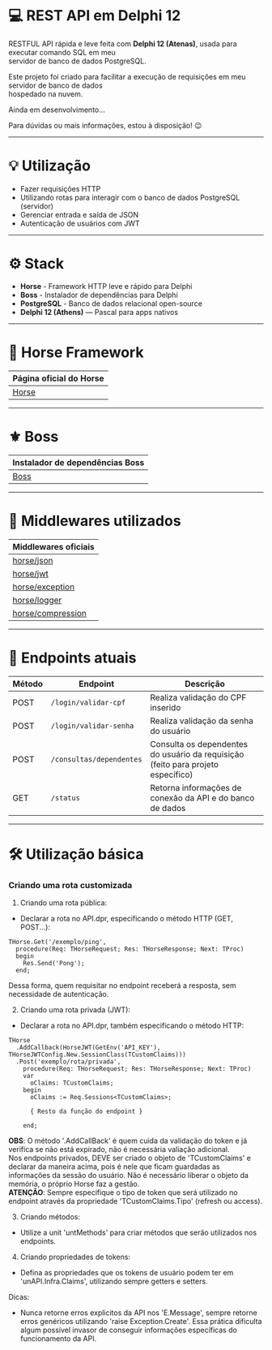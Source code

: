 # 💻 REST API em Delphi 12

RESTFUL API rápida e leve feita com **Delphi 12 (Atenas)**, usada para executar comando SQL em meu <br>
servidor de banco de dados PostgreSQL.

Este projeto foi criado para facilitar a execução de requisições em meu servidor de banco de dados <br>
hospedado na nuvem.

Ainda em desenvolvimento...

Para dúvidas ou mais informações, estou à disposição! 😉

---

# 💡 Utilização
  - Fazer requisições HTTP
  - Utilizando rotas para interagir com o banco de dados PostgreSQL (servidor)
  - Gerenciar entrada e saída de JSON
  - Autenticação de usuários com JWT

---

# ⚙️ Stack
  - **Horse** - Framework HTTP leve e rápido para Delphi
  - **Boss** - Instalador de dependências para Delphi
  - **PostgreSQL** - Banco de dados relacional open-source
  - **Delphi 12 (Athens)** — Pascal para apps nativos

---
# 🐎 Horse Framework 
| Página oficial do Horse                    |
|--------------------------------------------|
| [Horse](https://github.com/HashLoad/horse) |
---
# ⚜️ Boss
| Instalador de dependências Boss          |
|------------------------------------------|
| [Boss](https://github.com/HashLoad/boss) |

---
# 🧬 Middlewares utilizados

| Middlewares oficiais                                               | 
|--------------------------------------------------------------------|
| [horse/json](https://github.com/HashLoad/jhonson)                  |
| [horse/jwt](https://github.com/HashLoad/horse-jwt)                 |                                           
| [horse/exception](https://github.com/HashLoad/handle-exception)    |                              
| [horse/logger](https://github.com/HashLoad/horse-logger)           |                                    
| [horse/compression](https://github.com/HashLoad/horse-compression) |  

---
# 🔗 Endpoints atuais

| Método | Endpoint                 | Descrição                                                                        | 
|--------|--------------------------|----------------------------------------------------------------------------------|
| POST   | `/login/validar-cpf`     | Realiza validação do CPF inserido                                                |
| POST   | `/login/validar-senha`   | Realiza validação da senha do usuário                                            |
| POST   | `/consultas/dependentes` | Consulta os dependentes do usuário da requisição (feito para projeto específico) |
| GET    | `/status`                | Retorna informações de conexão da API e do banco de dados                        |

---
# 🛠 Utilização básica

### Criando uma rota customizada

1. Criando uma rota pública:
- Declarar a rota no API.dpr, especificando o método HTTP (GET, POST...):
```
THorse.Get('/exemplo/ping',
  procedure(Req: THorseRequest; Res: THorseResponse; Next: TProc)
  begin
    Res.Send('Pong');
  end;
```

Dessa forma, quem requisitar no endpoint receberá a resposta, sem necessidade de autenticação.

2. Criando uma rota privada (JWT):
- Declarar a rota no API.dpr, também especificando o método HTTP:

```  
THorse
  .AddCallback(HorseJWT(GetEnv('API_KEY'), THorseJWTConfig.New.SessionClass(TCustomClaims)))
  .Post('exemplo/rota/privada',
    procedure(Req: THorseRequest; Res: THorseResponse; Next: TProc)
    var
      oClaims: TCustomClaims;
    begin
      oClaims := Req.Sessions<TCustomClaims>;
      
      { Resto da função do endpoint }
     
    end;
```

**OBS**: O método '.AddCallBack' é quem cuida da validação do token e já verifica se não está expirado, não é necessária valiação adicional.  
Nos endpoints privados, DEVE ser criado o objeto de 'TCustomClaims' e declarar da maneira acima, pois é nele que ficam guardadas as <br>
informações da sessão do usuário. Não é necessário liberar o objeto da memória, o próprio Horse faz a gestão.  
**ATENÇÃO**: Sempre especifique o tipo de token que será utilizado no endpoint através da propriedade 'TCustomClaims.Tipo' (refresh ou access).

3. Criando métodos:
- Utilize a unit 'untMethods' para criar métodos que serão utilizados nos endpoints.

4. Criando propriedades de tokens:
- Defina as propriedades que os tokens de usuário podem ter em 'unAPI.Infra.Claims', utilizando sempre getters e setters.

Dicas:
- Nunca retorne erros explicitos da API nos 'E.Message', sempre retorne erros genéricos utilizando 'raise Exception.Create'. Essa prática dificulta algum possível
invasor de conseguir informações específicas do funcionamento da API.






